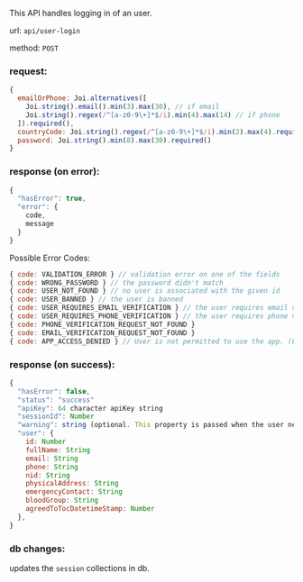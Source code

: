 This API handles logging in of an user.

url: `api/user-login`

method: `POST`

### request: 
```js
{
  emailOrPhone: Joi.alternatives([
    Joi.string().email().min(3).max(30), // if email
    Joi.string().regex(/^[a-z0-9\+]*$/i).min(4).max(14) // if phone
  ]).required(),
  countryCode: Joi.string().regex(/^[a-z0-9\+]*$/i).min(2).max(4).required(),
  password: Joi.string().min(8).max(30).required()
}
```

### response (on error):
```js
{
  "hasError": true,
  "error": {
    code,
    message
  }
}
```

Possible Error Codes:
```js
{ code: VALIDATION_ERROR } // validation error on one of the fields
{ code: WRONG_PASSWORD } // the password didn't match
{ code: USER_NOT_FOUND } // no user is associated with the given id
{ code: USER_BANNED } // the user is banned
{ code: USER_REQUIRES_EMAIL_VERIFICATION } // the user requires email verification
{ code: USER_REQUIRES_PHONE_VERIFICATION } // the user requires phone verification
{ code: PHONE_VERIFICATION_REQUEST_NOT_FOUND }
{ code: EMAIL_VERIFICATION_REQUEST_NOT_FOUND }
{ code: APP_ACCESS_DENIED } // User is not permitted to use the app. (Lipi user trying to use Lipi Lite and so on)
```

### response (on success):
```js
{
  "hasError": false,
  "status": "success"
  "apiKey": 64 character apiKey string
  "sessionId": Number
  "warning": string (optional. This property is passed when the user needs to be notified of something)
  "user": { 
    id: Number
    fullName: String
    email: String
    phone: String
    nid: String
    physicalAddress: String
    emergencyContact: String
    bloodGroup: String
    agreedToTocDatetimeStamp: Number
  },
}
```

### db changes:
updates the `session` collections in db.